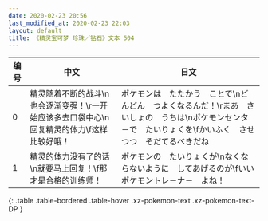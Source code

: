```yaml
---
date: 2020-02-23 20:56
last_modified_at: 2020-02-23 22:03
layout: default
title: 《精灵宝可梦 珍珠／钻石》文本 504
---
```

| 编号 | 中文 | 日文 |
| ---- | ---- | ---- |
| 0 | 精灵随着不断的战斗\n也会逐渐变强！\r一开始应该多去口袋中心\n回复精灵的体力\f这样比较好哦！ | ポケモンは　たたかう　ことで\nどんどん　つよくなるんだ！\rまあ　さいしょの　うちは\nポケモンセンタ－で　たいりょくを\fかいふく　させつつ　そだてるべきだね |
| 1 | 精灵的体力没有了的话\n就要马上回复！\f那才是合格的训练师！ | ポケモンの　たいりょくが\nなくならないように　してあげるのが\fいい　ポケモントレ－ナ－　よね！ |
{: .table .table-bordered .table-hover .xz-pokemon-text .xz-pokemon-text-DP }